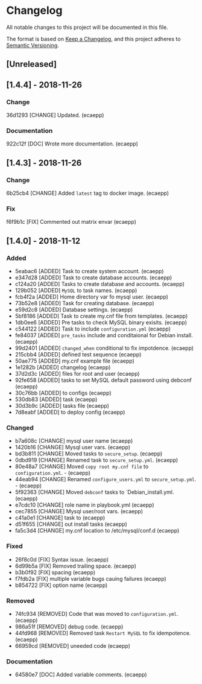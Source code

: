 
# Changelog

All notable changes to this project will be documented in this file.

The format is based on [Keep a Changelog](https://keepachangelog.com/en/1.0.0/),
and this project adheres to [Semantic Versioning](https://semver.org/spec/v2.0.0.html).

## [Unreleased]

## [1.4.4] - 2018-11-26

### Change

36d1293 [CHANGE] Updated. (ecaepp)

### Documentation

922c12f [DOC] Wrote more documentation. (ecaepp)

## [1.4.3] - 2018-11-26

### Change

6b25cb4 [CHANGE] Added `latest` tag to docker image. (ecaepp)

### Fix

f6f9b1c [FIX] Commented out matrix envar (ecaepp)

## [1.4.0] - 2018-11-12

### Added

- 5eabac6 [ADDED] Task to create system account. (ecaepp)
- e347d28 [ADDED] Task to create database accounts. (ecaepp)
- c124a20 [ADDED] Tasks to create database and accounts. (ecaepp)
- 129b052 [ADDED] `MySQL` to task names. (ecaepp)
- fcb4f2a [ADDED] Home directory var fo mysql user. (ecaepp)
- 73b52e8 [ADDED] Task for creating database. (ecaepp)
- e59d2c8 [ADDED] Database settings. (ecaepp)
- 5bf8186 [ADDED] Task to create my.cnf file from templates. (ecaepp)
- 1db0ee6 [ADDED] Pre tasks to check MySQL binary exisits. (ecaepp)
- c544122 [ADDED] Task to include `configuration.yml` (ecaepp)
- fe84037 [ADDED] `pre_tasks` include and conditaional for Debian install. (ecaepp)
- 99d2401 [ADDED] `changed_when` conditional to fix impotdence. (ecaepp)
- 215cbb4 [ADDED] defined test sequence (ecaepp)
- 50ae775 [ADDED] my.cnf example file (ecaepp)
- 1e1282b [ADDED] changelog (ecaepp)
- 37d2d3c [ADDED] files for root and user (ecaepp)
- 92fe658 [ADDED] tasks to set MySQL default password using debconf (ecaepp)
- 30c76bb [ADDED] to  configs (ecaepp)
- 530db83 [ADDED] task (ecaepp)
- 30d3b9c [ADDED] tasks file (ecaepp)
- 7d8eabf [ADDED] to deploy config (ecaepp)

### Changed

- b7a608c [CHANGE] mysql user name (ecaepp)
- 1420b16 [CHANGE]  Mysql user vars. (ecaepp)
- bd3b811 [CHANGE] Moved tasks to `secure_setup`. (ecaepp)
- 0dbd919 [CHANGE] Renamed task to `secure_setup.yml`. (ecaepp)
- 80e48a7 [CHANGE] Moved `copy root my.cnf file` to `configuration.yml`. - (ecaepp)
- 44eab94 [CHANGE] Renamed `configure_users.yml` to `secure_setup.yml`. - (ecaepp)
- 5f92363 [CHANGE] Moved `debconf` tasks to `Debian_install.yml. (ecaepp)
- e7cdc10 [CHANGE] role name in playbook.yml (ecaepp)
- cec7855 [CHANGE] Mysql user/root vars. (ecaepp)
- c41a0e1 [CHANGE] task  to (ecaepp)
- d51f655 [CHANGE] out install tasks (ecaepp)
- fa5c3d4 [CHANGE] my.cnf location to /etc/mysql/conf.d (ecaepp)

### Fixed

- 26f8c0d [FIX] Syntax issue. (ecaepp)
- 6d99b5a [FIX] Removed trailing space. (ecaepp)
- b3b0f92 [FIX] spacing (ecaepp)
- f7fdb2a [FIX] multiple variable bugs cauing failures (ecaepp)
- b854722 [FIX] option name (ecaepp)

### Removed

- 74fc934 [REMOVED] Code that was moved to `configuration.yml`. (ecaepp)
- 986a51f [REMOVED] debug code. (ecaepp)
- 44fd968 [REMOVED] Removed task `Restart MySQL` to fix idempotence. (ecaepp)
- 66959cd [REMOVED] uneeded code (ecaepp)

### Documentation

- 64580e7 [DOC] Added variable comments. (ecaepp)
